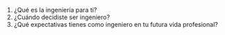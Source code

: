 1. ¿Qué es la ingeniería para ti?
1. ¿Cuándo decidiste ser ingeniero?
1. ¿Qué expectativas tienes como ingeniero en tu futura vida profesional?
